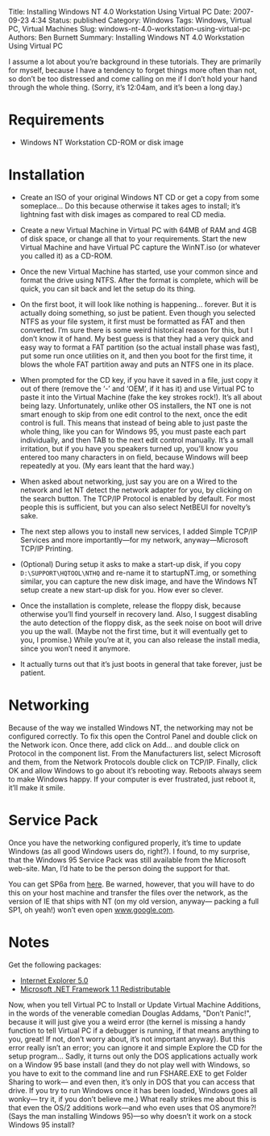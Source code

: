 Title: Installing Windows NT 4.0 Workstation Using Virtual PC
Date: 2007-09-23 4:34
Status: published
Category: Windows
Tags: Windows, Virtual PC, Virtual Machines
Slug: windows-nt-4.0-workstation-using-virtual-pc
Authors: Ben Burnett
Summary: Installing Windows NT 4.0 Workstation Using Virtual PC

I assume a lot about you’re background in these tutorials. They are
primarily for myself, because I have a tendency to forget things more
often than not, so don’t be too distressed and come calling on me if I
don’t hold your hand through the whole thing. (Sorry, it’s 12:04am,
and it’s been a long day.)

# Requirements

* Windows NT Workstation CD-ROM or disk image

# Installation

* Create an ISO of your original Windows NT CD or get a copy from some
  someplace... Do this because otherwise it takes ages to install; it’s
  lightning fast with disk images as compared to real CD media.
  
* Create a new Virtual Machine in Virtual PC with 64MB of RAM and 4GB
  of disk space, or change all that to your requirements.  Start the new
  Virtual Machine and have Virtual PC capture the WinNT.iso (or whatever
  you called it) as a CD-ROM.
* Once the new Virtual Machine has started, use your common since and
  format the drive using NTFS. After the format is complete, which
  will be quick, you can sit back and let the setup do its thing.

* On the first boot, it will look like nothing is happening…
  forever. But it is actually doing something, so just be
  patient. Even though you selected NTFS as your file system, it first
  must be formatted as FAT and then converted. I’m sure there is some
  weird historical reason for this, but I don’t know it of hand. My
  best guess is that they had a very quick and easy way to format a
  FAT partition (so the actual install phase was fast), put some run
  once utilities on it, and then you boot for the first time, it blows
  the whole FAT partition away and puts an NTFS one in its place.

* When prompted for the CD key, if you have it saved in a file, just
  copy it out of there (remove the ‘-’ and ‘OEM’, if it has it) and
  use Virtual PC to paste it into the Virtual Machine (fake the key
  strokes rock!). It’s all about being lazy. Unfortunately, unlike
  other OS installers, the NT one is not smart enough to skip from one
  edit control to the next, once the edit control is full. This means
  that instead of being able to just paste the whole thing, like you
  can for Windows 95, you must paste each part individually, and then
  TAB to the next edit control manually. It’s a small irritation, but
  if you have you speakers turned up, you’ll know you entered too many
  characters in on field, because Windows will beep repeatedly at
  you. (My ears leant that the hard way.)

* When asked about networking, just say you are on a Wired to the
  network and let NT detect the network adapter for you, by clicking
  on the search button. The TCP/IP Protocol is enabled by default. For
  most people this is sufficient, but you can also select NetBEUI for
  novelty’s sake.

* The next step allows you to install new services, I added Simple
  TCP/IP Services and more importantly—for my network,
  anyway—Microsoft TCP/IP Printing.

* (Optional) During setup it asks to make a start-up disk, if you copy
  `D:\SUPPORT\HQTOOL\NTHQ` and re-name it to startupNT.img, or
  something similar, you can capture the new disk image, and have the
  Windows NT setup create a new start-up disk for you. How ever so
  clever.

* Once the installation is complete, release the floppy disk, because
  otherwise you’ll find yourself in recovery land. Also, I suggest
  disabling the auto detection of the floppy disk, as the seek noise
  on boot will drive you up the wall. (Maybe not the first time, but
  it will eventually get to you, I promise.) While you’re at it, you
  can also release the install media, since you won’t need it anymore.

* It actually turns out that it’s just boots in general that take
  forever, just be patient.

# Networking

Because of the way we installed Windows NT, the networking may not be
configured correctly. To fix this open the Control Panel and double
click on the Network icon. Once there, add click on Add… and double
click on Protocol in the component list. From the Manufacturers list,
select Microsoft and them, from the Network Protocols double click on
TCP/IP. Finally, click OK and allow Windows to go about it’s rebooting
way. Reboots always seem to make Windows happy. If your computer is
ever frustrated, just reboot it, it’ll make it smile.

# Service Pack

Once you have the networking configured properly, it’s time to update
Windows (as all good Windows users do, right?). I found, to my
surprise, that the Windows 95 Service Pack was still available from
the Microsoft web-site. Man, I’d hate to be the person doing the
support for that.

You can get SP6a from
[here](http://support.microsoft.com/kb/152734). Be warned, however,
that you will have to do this on your host machine and transfer the
files over the network, as the version of IE that ships with NT (on my
old version, anyway— packing a full SP1, oh yeah!) won’t even open
www.google.com.

# Notes

Get the following packages:

* [Internet Explorer 5.0](http://www.cintek.com/download/ie5.htm)
* [Microsoft .NET Framework 1.1 Redistributable](http://www.cintek.com/download/ie5.htm)

Now, when you tell Virtual PC to Install or Update Virtual Machine
Additions, in the words of the venerable comedian Douglas Addams,
"Don’t Panic!", because it will just give you a weird error (the
kernel is missing a handy function to tell Virtual PC if a debugger is
running, if that means anything to you, great! If not, don’t worry
about, it’s not important anyway). But this error really isn’t an
error; you can ignore it and simple Explore the CD for the setup
program… Sadly, it turns out only the DOS applications actually work
on a Window 95 base install (and they do not play well with Windows,
so you have to exit to the command line and run FSHARE.EXE to get
Folder Sharing to work— and even then, it’s only in DOS that you can
access that drive. If you try to run Windows once it has been loaded,
Windows goes all wonky— try it, if you don’t believe me.) What really
strikes me about this is that even the OS/2 additions work—and who
even uses that OS anymore?! (Says the man installing Windows 95)—so
why doesn’t it work on a stock Windows 95 install?
